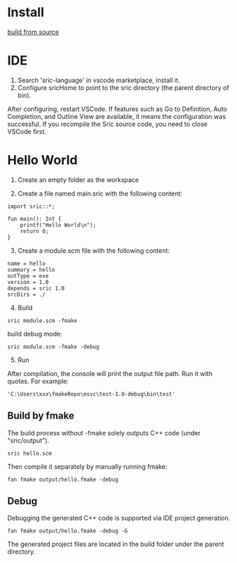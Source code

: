 

# Install

[build from source](build.md)


# IDE

1. Search 'sric-language' in vscode marketplace, install it.
2. Configure sricHome to point to the sric directory (the parent directory of bin).

After configuring, restart VSCode. If features such as Go to Definition, Auto Completion, and Outline View are available, it means the configuration was successful. If you recompile the Sric source code, you need to close VSCode first.

# Hello World

1. Create an empty folder as the workspace

2. Create a file named main.sric with the following content:
```
import sric::*;

fun main(): Int {
    printf("Hello World\n");
    return 0;
}
```
3. Create a module.scm file with the following content:
```
name = hello  
summary = hello  
outType = exe  
version = 1.0  
depends = sric 1.0
srcDirs = ./
```
4. Build
```
sric module.scm -fmake
```
build debug mode:
```
sric module.scm -fmake -debug
```

5. Run

After compilation, the console will print the output file path. Run it with quotes. For example:

```
'C:\Users\xxx\fmakeRepo\msvc\test-1.0-debug\bin\test'
```

## Build by fmake

The build process without -fmake solely outputs C++ code (under "sric/output").
```
sric hello.scm
```

Then compile it separately by manually running fmake:
```
fan fmake output/hello.fmake -debug
```

## Debug

Debugging the generated C++ code is supported via IDE project generation.
```
fan fmake output/hello.fmake -debug -G
```
The generated project files are located in the build folder under the parent directory.